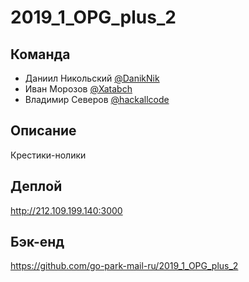 # 2019_1_OPG_plus_2
## Команда
 - Даниил Никольcкий [@DanikNik](https://github.com/DanikNik)
 - Иван Морозов [@Xatabch](https://github.com/Xatabch)
 - Владимир Северов [@hackallcode](https://github.com/hackallcode)

## Описание
  Крестики-нолики
## Деплой
http://212.109.199.140:3000
## Бэк-енд
https://github.com/go-park-mail-ru/2019_1_OPG_plus_2
